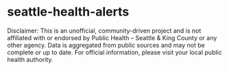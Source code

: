 # seattle-health-alerts
Disclaimer: This is an unofficial, community-driven project and is not affiliated with or endorsed by Public Health – Seattle &amp; King County or any other agency. Data is aggregated from public sources and may not be complete or up to date. For official information, please visit your local public health authority.
